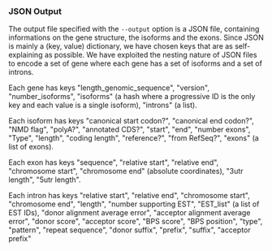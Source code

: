 ### JSON Output

The output file specified with the `--output` option is a JSON file, containing informations
  on the gene structure, the isoforms and the exons. Since JSON is mainly a
  (key, value) dictionary, we have chosen keys that are as self-explaining as
  possible. We have exploited the nesting nature of JSON files to
encode a set of gene where each gene has a set of isoforms and a set of
  introns.

Each gene has keys  "length_genomic_sequence",
  "version",  "number_isoforms", "isoforms" (a hash where a progressive ID is
  the only key and each value is a single isoform), "introns" (a list).

Each isoform has keys "canonical start codon?",
  "canonical end codon?", "NMD flag", "polyA?", "annotated CDS?", "start",
  "end", "number exons", "Type", "length", "coding length", "reference?", "from RefSeq?",
  "exons" (a list of exons).

Each exon has keys  "sequence", "relative start", "relative end",
  "chromosome start", "chromosome end" (absolute coordinates), "3utr length",
  "5utr length".

Each intron has keys "relative start", "relative end", "chromosome start",
"chromosome end", "length", "number supporting EST", "EST_list" (a list of EST
IDs), "donor alignment average error", "acceptor alignment average error", "donor score",
"acceptor score", "BPS score", "BPS position", "type", "pattern",
"repeat sequence", "donor suffix", "prefix", "suffix",
"acceptor prefix"
